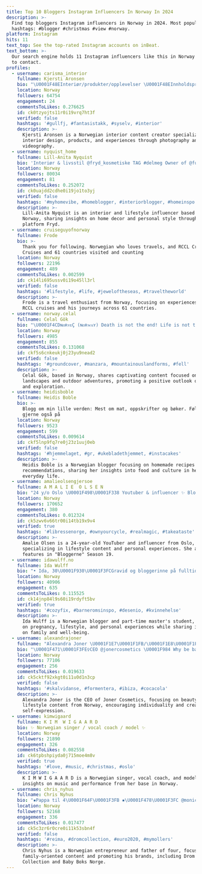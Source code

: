 ```yaml
---
title: Top 10 Bloggers Instagram Influencers In Norway In 2024
description: >-
  Find top bloggers Instagram influencers in Norway in 2024. Most popular
  hashtags: #blogger #christmas #view #norway.
platform: Instagram
hits: 11
text_top: See the top-rated Instagram accounts on inBeat.
text_bottom: >-
  Our search engine holds 11 Instagram influencers like this in Norway for you
  to contact.
profiles:
  - username: carisma_interior
    fullname: Kjersti Aronsen
    bio: "\U0001F48EInteriør/produkter/opplevelser \U0001F48EInnholdsprodusent foto/video\U0001F1F3\U0001F1F4 \U0001F48ECollaboration @carismaklinikk1@gmail.com"
    location: Norway
    followers: 64754
    engagement: 24
    commentsToLikes: 0.276625
    id: ck0tzyojts11r0i19vrq7ht3f
    verified: false
    hashtags: '#gullfj, #fantasistakk, #syselv, #interior'
    description: >-
      Kjersti Aronsen is a Norwegian interior content creator specializing in
      interior design, products, and experiences through photography and
      videography.
  - username: nyquist_home
    fullname: Lill-Anita Nyquist
    bio: 'Interiør & livsstil @fryd_kosmetiske TAG #delmeg Owner of @funkisbloggen'
    location: Norway
    followers: 80034
    engagement: 81
    commentsToLikes: 0.252072
    id: ck0uajdd2cdhe0i19jo1to3yj
    verified: false
    hashtags: '#myhomevibe, #homeblogger, #interiorblogger, #homeinspo'
    description: >-
      Lill-Anita Nyquist is an interior and lifestyle influencer based in
      Norway, sharing insights on home decor and personal style through her
      platform Fryd.
  - username: cruiseguyofnorway
    fullname: Frode
    bio: >-
      Thank you for following. Norwegian who loves travels, and RCCL Cruises. 45
      Cruises and 61 countries visited and counting
    location: Norway
    followers: 22196
    engagement: 489
    commentsToLikes: 0.002599
    id: ck14li695ussv0i19o45ll3rl
    verified: false
    hashtags: '#lifestyle, #life, #jeweloftheseas, #traveltheworld'
    description: >-
      Frode is a travel enthusiast from Norway, focusing on experiences from
      RCCL cruises and his journeys across 61 countries.
  - username: norway.celal
    fullname: Celal Gök
    bio: "\U0001F4CDɴᴏʀᴠᴇÇ (ɴᴏʀᴡᴀʏ) Death is not the end! Life is not the beginning either!! \U0001D54B\U0001D559 \U0001D543\U0001D552\U0001D55F\U0001D555\U0001D564\U0001D554\U0001D552\U0001D561\U0001D556 \U0001D538\U0001D555\U0001D567\U0001D556\U0001D55F\U0001D565\U0001D566\U0001D563\U0001D556\U0001D564 \U0001F4F8 \U0001F177\U0001F170\U0001F185\U0001F174 \U0001F171\U0001F174\U0001F174\U0001F17D \U0001F1EA\U0001F1EA \U0001F1F8\U0001F1EA \U0001F1EB\U0001F1EE \U0001F1F1\U0001F1FB\U0001F1F3\U0001F1F4 Be Positive \U0001F496Marry"
    location: Norway
    followers: 4985
    engagement: 855
    commentsToLikes: 0.131068
    id: ckf5s6cnkeukj0j23yu9nead2
    verified: false
    hashtags: '#groundcover, #manzara, #mountainouslandforms, #fell'
    description: >-
      Celal Gök, based in Norway, shares captivating content focused on
      landscapes and outdoor adventures, promoting a positive outlook on life
      and exploration.
  - username: heidisboble
    fullname: Heidis Boble
    bio: >-
      Blogg om min lille verden: Mest om mat, oppskrifter og bøker. Følg meg
      gjerne også på
    location: Norway
    followers: 9523
    engagement: 599
    commentsToLikes: 0.009614
    id: ckf5lnp9fq7re0j23z1uuj0eb
    verified: false
    hashtags: '#hjemmelaget, #gr, #ukebladethjemmet, #instacakes'
    description: >-
      Heidis Boble is a Norwegian blogger focusing on homemade recipes and book
      recommendations, sharing her insights into food and culture in her
      everyday life.
  - username: amalieolsengjersoe
    fullname: A M A L I E  O L S E N
    bio: "24 y/o Oslo \U0001F498\U0001F338 Youtuber & influencer ✨ Bloggerne sesong 19 \U0001F485\U0001F3FC Snapchat: YtAmalieOlsen \U0001F4E9 contact/spons: heiamalieolsen@gmail.com"
    location: Norway
    followers: 170652
    engagement: 380
    commentsToLikes: 0.012324
    id: ck5zwv6v66tr00i14tb19x9v4
    verified: true
    hashtags: '#libressenorge, #ownyourcycle, #realmagic, #takeataste'
    description: >-
      Amalie Olsen is a 24-year-old YouTuber and influencer from Oslo,
      specializing in lifestyle content and personal experiences. She also
      features in "Bloggerne" Season 19.
  - username: idawulff.no
    fullname: Ida Wulff
    bio: "• Ida, 30\U0001F930\U0001F3FCGravid og bloggerinne på fulltid, masterstudent på deltid, forlovet med Gravlyset. Helt middels i alt jeg gjør. • \U0001F447\U0001F3FC Bloggen min"
    location: Norway
    followers: 40906
    engagement: 635
    commentsToLikes: 0.115525
    id: ck14jnp84l9s60i19rdyft5bv
    verified: true
    hashtags: '#cozyfix, #barneromsinspo, #desenio, #kvinnehelse'
    description: >-
      Ida Wulff is a Norwegian blogger and part-time master's student, focusing
      on pregnancy, lifestyle, and personal experiences while sharing insights
      on family and well-being.
  - username: alexandrajoner
    fullname: "Alexandra Joner \U0001F1E7\U0001F1FB/\U0001F1E8\U0001F1FA"
    bio: "\U0001F471\U0001F3FE‍♀️CEO @jonercosmetics \U0001F984 Why be basic when you can be extra ? \U0001F4E7 Samarbeid: Christina@eccentricpeople.com"
    location: Norway
    followers: 77106
    engagement: 256
    commentsToLikes: 0.019633
    id: ck5cktf92xkgt0i11u0d1n3cp
    verified: false
    hashtags: '#skalvidanse, #formentera, #ibiza, #cocacola'
    description: >-
      Alexandra Joner is the CEO of Joner Cosmetics, focusing on beauty and
      lifestyle content from Norway, encouraging individuality and creativity in
      self-expression.
  - username: kimwigaard
    fullname: K I M  W I G A A R D
    bio: ✨ Norwegian singer / vocal coach / model ✨
    location: Norway
    followers: 21890
    engagement: 326
    commentsToLikes: 0.082558
    id: ck6tpbshpiyda0j715moe4m8v
    verified: true
    hashtags: '#love, #music, #christmas, #oslo'
    description: >-
      K I M W I G A A R D is a Norwegian singer, vocal coach, and model, sharing
      insights on music and performance from her base in Norway.
  - username: chris_nyhus
    fullname: Chris Nyhus
    bio: "▪️Pappa til 4\U0001F64F\U0001F3FB ▪️\U0001F478\U0001F3FC @monica.nyhus \U0001F499 ▪️Gründer @dromcollection - @babyboksnorge - @bebebiagio ▪️Følg oss på @familiennyhus ▪️ Annonselenke:"
    location: Norway
    followers: 52168
    engagement: 336
    commentsToLikes: 0.017477
    id: ck5c3zr6r0cre0i11k53sbn4f
    verified: false
    hashtags: '#reima, #dromcollection, #euro2020, #mymollers'
    description: >-
      Chris Nyhus is a Norwegian entrepreneur and father of four, focusing on
      family-oriented content and promoting his brands, including Drom
      Collection and Baby Boks Norge.
---
```


